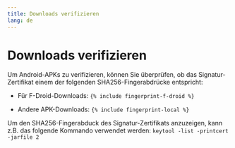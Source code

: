 ```yaml
---
title: Downloads verifizieren
lang: de
---
```


# Downloads verifizieren

Um Android-APKs zu verifizieren, können Sie überprüfen, ob das Signatur-Zertifikat einem der folgenden SHA256-Fingerabdrücke entspricht:

* Für F-Droid-Downloads: 
`{% include fingerprint-f-droid %}`

* Andere APK-Downloads: 
`{% include fingerprint-local %}`

Um den SHA256-Fingerabduck des Signatur-Zertifikats anzuzeigen, kann z.B. das folgende Kommando verwendet werden: 
`keytool -list -printcert -jarfile 2`

